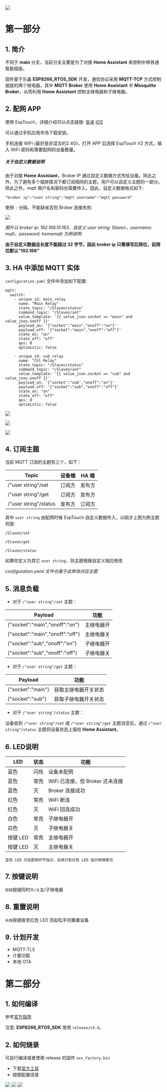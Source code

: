 ![](./docs/cmpower_w1.png)
# **第一部分**

## **1. 简介**

不同于 **main** 分支，当前分支主要是为了对接 **Home Assistant** 来控制中移铁通智能插座。

固件基于乐鑫 **ESP8266_RTOS_SDK** 开发，通信协议采用 **MQTT-TCP** 方式控制插座的两个继电器。其中 **MQTT Broker** 使用 **Home Assistant** 中 **Mosquitto Broker**，从而利用 **Home Assistant** 控制主继电器和子继电器。

## **2. 配网 APP**

使用 EspTouch，详细介绍可以点击链接:
[安卓](https://github.com/EspressifApp/EsptouchForAndroid)
[IOS](https://github.com/EspressifApp/EsptouchForIOS)

可以通过手机应用市场下载安装。

手机连接 WiFi (最好是非混合的2.4G)，打开 APP 后选择 EspTouch V2 方式，输入 WiFi 密码和需要配网的设备数量。

##### **关于自定义数据说明**

由于对接 **Home Assistant**，Broker IP 通过自定义数据方式传给设备。除此之外，为了避免多个插排情况下都订阅相同的主题，用户可以自定义主题的一部分。除此之外，mqtt 用户名和密码也需要传入，因此，自定义数据格式如下:

`"broker ip":"user string":"mqtt username":"mqtt password"`

使用 `:` 分隔，不能缺省否则 Broker 连接失败:

![](./docs/esptouch.android.jpg)

*图片以 broker ip: 192.168.10.163，自定义 user string: Slaven，username: mqtt，password: homemqtt 为例说明*

**由于自定义数据总长度不能超过 32 字节，因此 broker ip 只需填写后两位，前两位默认“192.168”**

## **3. HA 中添加 MQTT 实体**

`configuration.yaml` 文件中添加如下配置:

	mqtt:
	  switch:
		- unique_id: main_relay
		  name: "Main Relay"
		  state_topic: "/Slaven/status"
		  command_topic: "/Slaven/set"
		  value_template: '{{ value_json.socket == "main" and value_json.onoff }}'
		  payload_on: '{"socket":"main","onoff":"on"}'
		  payload_off: '{"socket":"main","onoff":"off"}'
		  state_on: "on"
		  state_off: "off"
		  qos: 0
		  optimistic: false
		  
		- unique_id: sub_relay
		  name: "Chl Relay"
		  state_topic: "/Slaven/status"
		  command_topic: "/Slaven/set"
		  value_template: '{{ value_json.socket == "sub" and value_json.onoff }}'
		  payload_on: '{"socket":"sub","onoff":"on"}'
		  payload_off: '{"socket":"sub","onoff":"off"}'
		  state_on: "on"
		  state_off: "off"
		  qos: 0
		  optimistic: false

![](./docs/mqtt.client.png)

![](./docs/mqtt.client_1.png)

![](./docs/mqtt.client_2.png)

## **4. 订阅主题**

当前 MQTT 订阅的主题有三个，如下：

| Topic                 | 设备端 | HA 端 |
| --------------------- | --- | ----- |
| /"user string"/set    | 订阅方 | 发布方   |
| /"user string"/get    | 订阅方 | 发布方   |
| /"user string"/status | 发布方 | 订阅方   |

其中 `user string` 由配网时候 EspTouch 自定义数据传入，以刚才上图为例主题则是:

`/Slaven/set`

`/Slaven/get`

`/Slaven/status`

如果你定义为其它 `user string`，则主题根据自定义相应修改

*configuration.yaml 文件也基于此修改对应主题*

## **5. 消息负载**

- 对于 `/"user string"/set` 主题：

| Payload                         | 功能    |
| ------------------------------- | ----- |
| {"socket":"main","onoff":"on"}  | 主继电器开 |
| {"socket":"main","onoff":"off"} | 主继电器关 |
| {"socket":"sub","onoff":"on"}   | 子继电器开 |
| {"socket":"sub","onoff":"off"}  | 子继电器关 |

- 对于 `/"user string"/get` 主题：

| Payload           | 功能         |
| ----------------- | ---------- |
| {"socket":"main"} | 获取主继电器开关状态 |
| {"socket":"sub"}  | 获取子继电器开关状态 |

- 对于 `/"user string"/status` 主题：

设备收到 `/"user string"/set` 或 `/"user string"/get` 主题消息后，通过 `/"user string"/status` 主题将设备状态上报给 **Home Assistant**。

## **6. LED说明**

| LED    | 状态  | 功能                     |
| ------ | --- | ---------------------- |
| 蓝色     | 闪烁  | 设备未配网                  |
| 蓝色     | 常亮  | WiFi 已连接，但 Broker 还未连接 |
| 蓝色     | 灭   | Broker 连接成功            |
| 红色     | 常亮  | WiFi 断连                |
| 红色     | 灭   | WiFi 回连成功              |
| 白色     | 常亮  | 子继电器开                  |
| 白色     | 灭   | 子继电器关                  |
| 按键 LED | 常亮  | 主继电器开                  |
| 按键 LED | 灭   | 主继电器关                  |

`蓝色 LED 只在配网环节指示，后续只有红色 LED 指示网络情况`

## **7. 按键说明**

`短按`按键同时`开/关`主/子继电器

## **8. 重置说明**

`长按`按键直至红色 LED 亮起松手则重置设备

## **9. 计划开发**

 - MQTT-TLS
 - 计量功能
 - 本地 OTA
 
# 第二部分

## **1. 如何编译**

参考[官方指导](https://docs.espressif.com/projects/esp8266-rtos-sdk/en/latest/get-started/index.html#introduction)

注意: **ESP8266_RTOS_SDK** 使用 `release/v3.4`。

## **2. 如何烧录**

可自行编译或者使用 release 的固件 `xxx_factory.bin`

 - 下载[官方工具](https://www.espressif.com/zh-hans/support/download/other-tools)
 - 按图配置烧录
 
![](./docs/download_1.png)
![](./docs/download_2.png)
![](./docs/console.png)